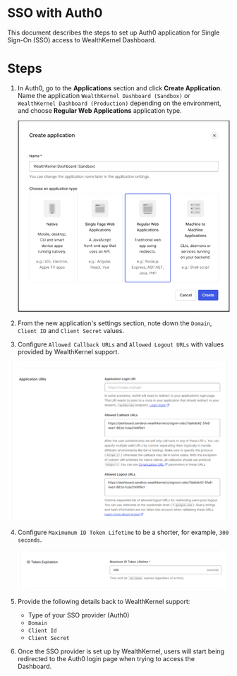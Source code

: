 # SSO with Auth0

This document describes the steps to set up Auth0 application for Single Sign-On (SSO) access to WealthKernel Dashboard.

# Steps

1. In Auth0, go to the **Applications** section and click **Create Application**. Name the application `WealthKernel Dashboard (Sandbox)` or `WealthKernel Dashboard (Production)` depending on the environment, and choose **Regular Web Applications** application type.
   <!-- focus: false --->
   ![Create an application](create-application.png)

2. From the new application's settings section, note down the `Domain`, `Client ID` and `Client Secret` values.

3. Configure `Allowed Callback URLs` and `Allowed Logout URLs` with values provided by WealthKernel support.
  <!-- focus: false --->
  ![Configure callback URLs](application-callback-urls.png)

4. Configure `Maximumum ID Token Lifetime` to be a shorter, for example, `300 seconds`.
   <!-- focus: false --->
   ![Maximum token lifetime](token-lifetime.png)

5. Provide the following details back to WealthKernel support:

   - Type of your SSO provider (Auth0)
   - `Domain`
   - `Client Id`
   - `Client Secret`

6. Once the SSO provider is set up by WealthKernel, users will start being redirected to the Auth0 login page when trying to access the Dashboard.
